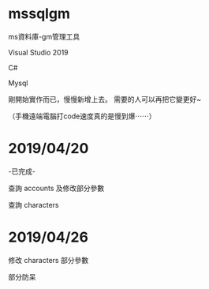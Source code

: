 # mssqlgm
ms資料庫-gm管理工具

Visual Studio 2019

C#

Mysql


剛開始實作而已，慢慢新增上去。
需要的人可以再把它變更好~

（手機遠端電腦打code速度真的是慢到爆⋯⋯）


# 2019/04/20
-已完成-

查詢 accounts 及修改部分參數

查詢 characters 

# 2019/04/26

修改 characters 部分參數

部分防呆
